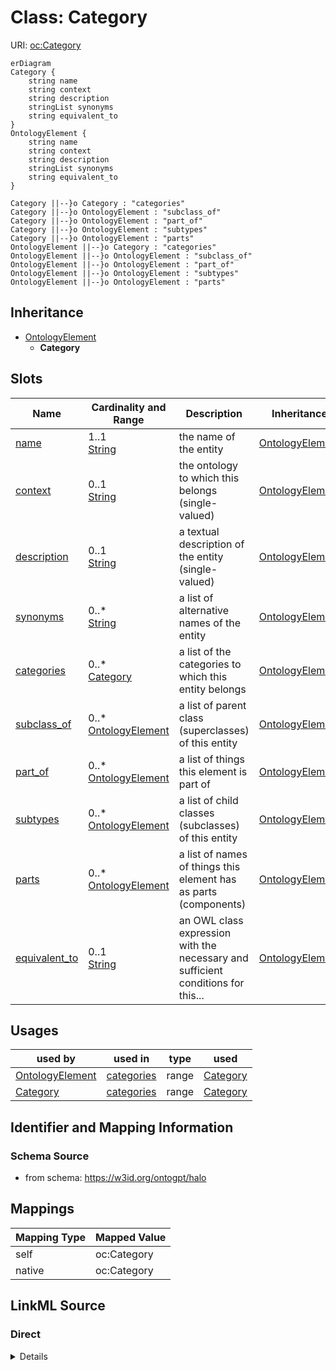 # Class: Category



URI: [oc:Category](http://w3id.org/ontogpt/ontology-class-templateCategory)


```mermaid
erDiagram
Category {
    string name  
    string context  
    string description  
    stringList synonyms  
    string equivalent_to  
}
OntologyElement {
    string name  
    string context  
    string description  
    stringList synonyms  
    string equivalent_to  
}

Category ||--}o Category : "categories"
Category ||--}o OntologyElement : "subclass_of"
Category ||--}o OntologyElement : "part_of"
Category ||--}o OntologyElement : "subtypes"
Category ||--}o OntologyElement : "parts"
OntologyElement ||--}o Category : "categories"
OntologyElement ||--}o OntologyElement : "subclass_of"
OntologyElement ||--}o OntologyElement : "part_of"
OntologyElement ||--}o OntologyElement : "subtypes"
OntologyElement ||--}o OntologyElement : "parts"

```




## Inheritance
* [OntologyElement](OntologyElement.md)
    * **Category**



## Slots

| Name | Cardinality and Range | Description | Inheritance |
| ---  | --- | --- | --- |
| [name](name.md) | 1..1 <br/> [String](String.md) | the name of the entity | [OntologyElement](OntologyElement.md) |
| [context](context.md) | 0..1 <br/> [String](String.md) | the ontology to which this belongs (single-valued) | [OntologyElement](OntologyElement.md) |
| [description](description.md) | 0..1 <br/> [String](String.md) | a textual description of the entity (single-valued) | [OntologyElement](OntologyElement.md) |
| [synonyms](synonyms.md) | 0..* <br/> [String](String.md) | a list of alternative names of the entity | [OntologyElement](OntologyElement.md) |
| [categories](categories.md) | 0..* <br/> [Category](Category.md) | a list of the categories to which this entity belongs | [OntologyElement](OntologyElement.md) |
| [subclass_of](subclass_of.md) | 0..* <br/> [OntologyElement](OntologyElement.md) | a list of parent class (superclasses) of this entity | [OntologyElement](OntologyElement.md) |
| [part_of](part_of.md) | 0..* <br/> [OntologyElement](OntologyElement.md) | a list of things this element is part of | [OntologyElement](OntologyElement.md) |
| [subtypes](subtypes.md) | 0..* <br/> [OntologyElement](OntologyElement.md) | a list of child classes (subclasses) of this entity | [OntologyElement](OntologyElement.md) |
| [parts](parts.md) | 0..* <br/> [OntologyElement](OntologyElement.md) | a list of names of things this element has as parts (components) | [OntologyElement](OntologyElement.md) |
| [equivalent_to](equivalent_to.md) | 0..1 <br/> [String](String.md) | an OWL class expression with the necessary and sufficient conditions for this... | [OntologyElement](OntologyElement.md) |





## Usages

| used by | used in | type | used |
| ---  | --- | --- | --- |
| [OntologyElement](OntologyElement.md) | [categories](categories.md) | range | [Category](Category.md) |
| [Category](Category.md) | [categories](categories.md) | range | [Category](Category.md) |






## Identifier and Mapping Information







### Schema Source


* from schema: https://w3id.org/ontogpt/halo





## Mappings

| Mapping Type | Mapped Value |
| ---  | ---  |
| self | oc:Category |
| native | oc:Category |





## LinkML Source

<!-- TODO: investigate https://stackoverflow.com/questions/37606292/how-to-create-tabbed-code-blocks-in-mkdocs-or-sphinx -->

### Direct

<details>
```yaml
name: Category
from_schema: https://w3id.org/ontogpt/halo
rank: 1000
is_a: OntologyElement

```
</details>

### Induced

<details>
```yaml
name: Category
from_schema: https://w3id.org/ontogpt/halo
rank: 1000
is_a: OntologyElement
attributes:
  name:
    name: name
    description: the name of the entity
    from_schema: https://w3id.org/ontogpt/halo
    rank: 1000
    identifier: true
    alias: name
    owner: Category
    domain_of:
    - OntologyElement
    range: string
  context:
    name: context
    description: the ontology to which this belongs (single-valued)
    from_schema: https://w3id.org/ontogpt/halo
    rank: 1000
    alias: context
    owner: Category
    domain_of:
    - OntologyElement
    range: string
  description:
    name: description
    description: a textual description of the entity (single-valued)
    from_schema: https://w3id.org/ontogpt/halo
    rank: 1000
    alias: description
    owner: Category
    domain_of:
    - OntologyElement
    range: string
  synonyms:
    name: synonyms
    description: a list of alternative names of the entity
    from_schema: https://w3id.org/ontogpt/halo
    rank: 1000
    multivalued: true
    alias: synonyms
    owner: Category
    domain_of:
    - OntologyElement
    range: string
  categories:
    name: categories
    description: a list of the categories to which this entity belongs
    from_schema: https://w3id.org/ontogpt/halo
    rank: 1000
    multivalued: true
    alias: categories
    owner: Category
    domain_of:
    - OntologyElement
    range: Category
  subclass_of:
    name: subclass_of
    description: a list of parent class (superclasses) of this entity
    from_schema: https://w3id.org/ontogpt/halo
    slot_uri: rdfs:subClassOf
    multivalued: true
    alias: subclass_of
    owner: Category
    domain_of:
    - OntologyElement
    range: OntologyElement
  part_of:
    name: part_of
    description: a list of things this element is part of
    from_schema: https://w3id.org/ontogpt/halo
    slot_uri: BFO:0000050
    multivalued: true
    alias: part_of
    owner: Category
    domain_of:
    - OntologyElement
    range: OntologyElement
  subtypes:
    name: subtypes
    description: a list of child classes (subclasses) of this entity
    from_schema: https://w3id.org/ontogpt/halo
    rank: 1000
    multivalued: true
    alias: subtypes
    owner: Category
    domain_of:
    - OntologyElement
    inverse: subclass_of
    range: OntologyElement
  parts:
    name: parts
    description: a list of names of things this element has as parts (components)
    from_schema: https://w3id.org/ontogpt/halo
    rank: 1000
    multivalued: true
    alias: parts
    owner: Category
    domain_of:
    - OntologyElement
    inverse: part_of
    range: OntologyElement
  equivalent_to:
    name: equivalent_to
    description: an OWL class expression with the necessary and sufficient conditions
      for this entity to be an instance of this class
    from_schema: https://w3id.org/ontogpt/halo
    rank: 1000
    alias: equivalent_to
    owner: Category
    domain_of:
    - OntologyElement
    range: string

```
</details>
